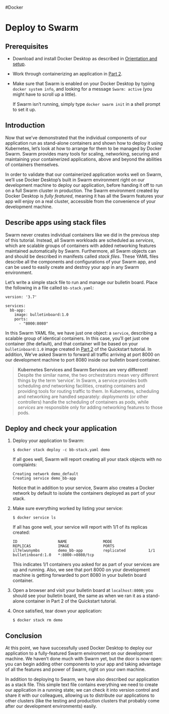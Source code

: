 #Docker 
# Deploy to Swarm
## Prerequisites[](https://docs.docker.com/get-started/swarm-deploy/#prerequisites)

-   Download and install Docker Desktop as described in [Orientation and setup](https://docs.docker.com/get-started/).
-   Work through containerizing an application in [Part 2](https://docs.docker.com/get-started/02_our_app/).
-   Make sure that Swarm is enabled on your Docker Desktop by typing `docker system info`, and looking for a message `Swarm: active` (you might have to scroll up a little).
    
    If Swarm isn’t running, simply type `docker swarm init` in a shell prompt to set it up.
    

## Introduction[](https://docs.docker.com/get-started/swarm-deploy/#introduction)

Now that we’ve demonstrated that the individual components of our application run as stand-alone containers and shown how to deploy it using Kubernetes, let’s look at how to arrange for them to be managed by Docker Swarm. Swarm provides many tools for scaling, networking, securing and maintaining your containerized applications, above and beyond the abilities of containers themselves.

In order to validate that our containerized application works well on Swarm, we’ll use Docker Desktop’s built in Swarm environment right on our development machine to deploy our application, before handing it off to run on a full Swarm cluster in production. The Swarm environment created by Docker Desktop is _fully featured_, meaning it has all the Swarm features your app will enjoy on a real cluster, accessible from the convenience of your development machine.

## Describe apps using stack files[](https://docs.docker.com/get-started/swarm-deploy/#describe-apps-using-stack-files)

Swarm never creates individual containers like we did in the previous step of this tutorial. Instead, all Swarm workloads are scheduled as _services_, which are scalable groups of containers with added networking features maintained automatically by Swarm. Furthermore, all Swarm objects can and should be described in manifests called _stack files_. These YAML files describe all the components and configurations of your Swarm app, and can be used to easily create and destroy your app in any Swarm environment.

Let’s write a simple stack file to run and manage our bulletin board. Place the following in a file called `bb-stack.yaml`:

```
version: '3.7'

services:
  bb-app:
    image: bulletinboard:1.0
    ports:
      - "8000:8080"
```

In this Swarm YAML file, we have just one object: a `service`, describing a scalable group of identical containers. In this case, you’ll get just one container (the default), and that container will be based on your `bulletinboard:1.0` image created in [Part 2](https://docs.docker.com/get-started/02_our_app/) of the Quickstart tutorial. In addition, We’ve asked Swarm to forward all traffic arriving at port 8000 on our development machine to port 8080 inside our bulletin board container.

> **Kubernetes Services and Swarm Services are very different!** Despite the similar name, the two orchestrators mean very different things by the term ‘service’. In Swarm, a service provides both scheduling _and_ networking facilities, creating containers and providing tools for routing traffic to them. In Kubernetes, scheduling and networking are handled separately: _deployments_ (or other controllers) handle the scheduling of containers as pods, while _services_ are responsible only for adding networking features to those pods.

## Deploy and check your application[](https://docs.docker.com/get-started/swarm-deploy/#deploy-and-check-your-application)

1.  Deploy your application to Swarm:
    
    ```
    $ docker stack deploy -c bb-stack.yaml demo
    ```
    
    If all goes well, Swarm will report creating all your stack objects with no complaints:
    
    ```
    Creating network demo_default
    Creating service demo_bb-app
    ```
    
    Notice that in addition to your service, Swarm also creates a Docker network by default to isolate the containers deployed as part of your stack.
    
2.  Make sure everything worked by listing your service:
    
    ```
    $ docker service ls
    ```
    
    If all has gone well, your service will report with 1/1 of its replicas created:
    
    ```
    ID                  NAME                MODE                REPLICAS            IMAGE               PORTS
    il7elwunymbs        demo_bb-app         replicated          1/1                 bulletinboard:1.0   *:8000->8080/tcp
    ```
    
    This indicates 1/1 containers you asked for as part of your services are up and running. Also, we see that port 8000 on your development machine is getting forwarded to port 8080 in your bulletin board container.
    
3.  Open a browser and visit your bulletin board at `localhost:8000`; you should see your bulletin board, the same as when we ran it as a stand-alone container in Part 2 of the Quickstart tutorial.
    
4.  Once satisfied, tear down your application:
    
    ```
    $ docker stack rm demo
    ```
    

## Conclusion[](https://docs.docker.com/get-started/swarm-deploy/#conclusion)

At this point, we have successfully used Docker Desktop to deploy our application to a fully-featured Swarm environment on our development machine. We haven’t done much with Swarm yet, but the door is now open: you can begin adding other components to your app and taking advantage of all the features and power of Swarm, right on your own machine.

In addition to deploying to Swarm, we have also described our application as a stack file. This simple text file contains everything we need to create our application in a running state; we can check it into version control and share it with our colleagues, allowing us to distribute our applications to other clusters (like the testing and production clusters that probably come after our development environments) easily.